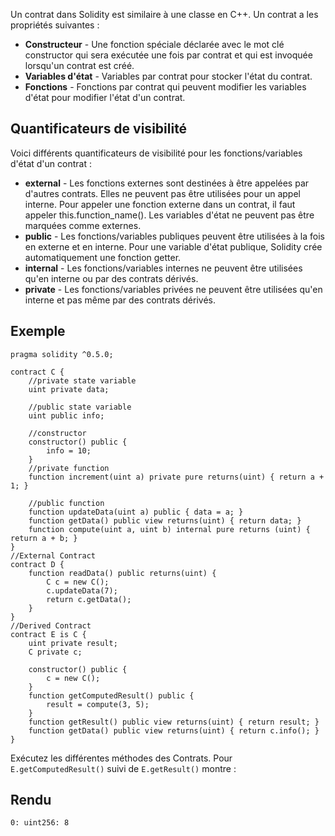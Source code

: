 Un contrat dans Solidity est similaire à une classe en C++. Un contrat a les propriétés suivantes :

- **Constructeur** - Une fonction spéciale déclarée avec le mot clé constructor qui sera exécutée une fois par contrat et qui est invoquée lorsqu'un contrat est créé.
- **Variables d'état** - Variables par contrat pour stocker l'état du contrat.
- **Fonctions** - Fonctions par contrat qui peuvent modifier les variables d'état pour modifier l'état d'un contrat.

## Quantificateurs de visibilité

Voici différents quantificateurs de visibilité pour les fonctions/variables d'état d'un contrat :

- **external** - Les fonctions externes sont destinées à être appelées par d'autres contrats. Elles ne peuvent pas être utilisées pour un appel interne. Pour appeler une fonction externe dans un contrat, il faut appeler this.function_name(). Les variables d'état ne peuvent pas être marquées comme externes.
- **public** - Les fonctions/variables publiques peuvent être utilisées à la fois en externe et en interne. Pour une variable d'état publique, Solidity crée automatiquement une fonction getter.
- **internal** - Les fonctions/variables internes ne peuvent être utilisées qu'en interne ou par des contrats dérivés.
- **private** - Les fonctions/variables privées ne peuvent être utilisées qu'en interne et pas même par des contrats dérivés.

## Exemple

```solidity
pragma solidity ^0.5.0;

contract C {
    //private state variable
    uint private data;
    
    //public state variable
    uint public info;

    //constructor
    constructor() public {
        info = 10;
    }
    //private function
    function increment(uint a) private pure returns(uint) { return a + 1; }
    
    //public function
    function updateData(uint a) public { data = a; }
    function getData() public view returns(uint) { return data; }
    function compute(uint a, uint b) internal pure returns (uint) { return a + b; }
}
//External Contract
contract D {
    function readData() public returns(uint) {
        C c = new C();
        c.updateData(7);         
        return c.getData();
    }
}
//Derived Contract
contract E is C {
    uint private result;
    C private c;
    
    constructor() public {
        c = new C();
    }  
    function getComputedResult() public {      
        result = compute(3, 5); 
    }
    function getResult() public view returns(uint) { return result; }
    function getData() public view returns(uint) { return c.info(); }
}
```

Exécutez les différentes méthodes des Contrats. Pour ```E.getComputedResult()``` suivi de ```E.getResult()``` montre :

## Rendu

```solidity
0: uint256: 8
```
